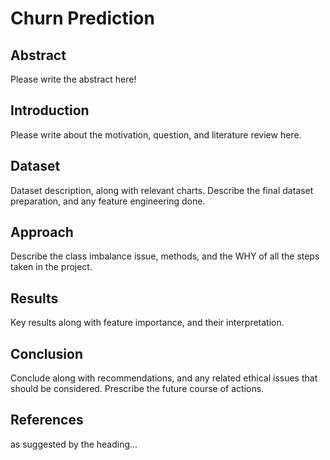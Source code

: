 # Churn Prediction

## Abstract

Please write the abstract here!

## Introduction

Please write about the motivation, question, and literature review here.

## Dataset

Dataset description, along with relevant charts. Describe the final dataset preparation, and any feature engineering done.

## Approach

Describe the class imbalance issue, methods, and the WHY of all the steps taken in the project.

## Results

Key results along with feature importance, and their interpretation.

## Conclusion

Conclude along with recommendations, and any related ethical issues that should be considered. Prescribe the future course of actions.

## References

as suggested by the heading...

